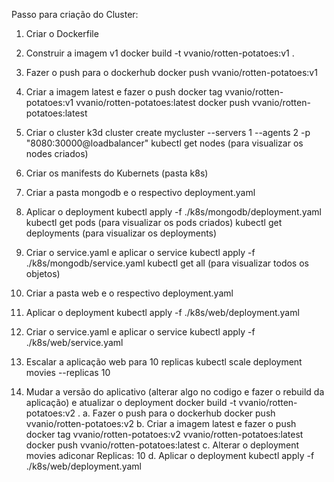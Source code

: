 Passo para criação do Cluster:
1. Criar o Dockerfile

2. Construir a imagem v1
    docker build -t vvanio/rotten-potatoes:v1 .

3. Fazer o push para o dockerhub
    docker push vvanio/rotten-potatoes:v1

4. Criar a imagem latest e fazer o push
    docker tag vvanio/rotten-potatoes:v1 vvanio/rotten-potatoes:latest
    docker push vvanio/rotten-potatoes:latest

5. Criar o cluster
    k3d cluster create mycluster --servers 1 --agents 2 -p "8080:30000@loadbalancer"
    kubectl get nodes (para visualizar os nodes criados)

6. Criar os manifests do Kubernets (pasta k8s)

7. Criar a pasta mongodb e o respectivo deployment.yaml

8. Aplicar o deployment
    kubectl apply -f ./k8s/mongodb/deployment.yaml
    kubectl get pods (para visualizar os pods criados)
    kubectl get deployments (para visualizar os deployments)

9. Criar o service.yaml e aplicar o service
    kubectl apply -f ./k8s/mongodb/service.yaml
    kubectl get all (para visualizar todos os objetos)

10. Criar a pasta web e o respectivo deployment.yaml

11. Aplicar o deployment
    kubectl apply -f ./k8s/web/deployment.yaml

12. Criar o service.yaml e aplicar o service
    kubectl apply -f ./k8s/web/service.yaml

13. Escalar a aplicação web para 10 replicas
    kubectl scale deployment movies --replicas 10

14. Mudar a versão do aplicativo (alterar algo no codigo e fazer o rebuild da aplicação) e atualizar o deployment
    docker build -t vvanio/rotten-potatoes:v2 .
  a. Fazer o push para o dockerhub
    docker push vvanio/rotten-potatoes:v2
  b. Criar a imagem latest e fazer o push
    docker tag vvanio/rotten-potatoes:v2 vvanio/rotten-potatoes:latest
    docker push vvanio/rotten-potatoes:latest
  c. Alterar o deployment movies
    adiconar Replicas: 10
  d. Aplicar o deployment
    kubectl apply -f ./k8s/web/deployment.yaml